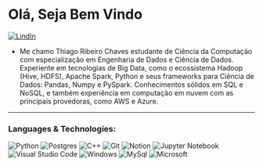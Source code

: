 <h1>Olá, Seja Bem Vindo</h1>

<p  align="center">

<p>




[![LindIn](https://img.shields.io/badge/LinkedIn-0077B5?style=for-the-badge&logo=linkedin&logoColor=white)](https://www.linkedin.com/in/thiago-ribeiro-941b7b1a5/)
</div>

- Me chamo Thiago Ribeiro Chaves estudante de Ciência da Computação com especialização em Engenharia de Dados e Ciência de Dados. Experiente em tecnologias de Big Data, como o ecossistema Hadoop (Hive, HDFS), Apache Spark, Python e seus frameworks para Ciência de Dados: Pandas, Numpy e PySpark. Conhecimentos sólidos em SQL e NoSQL, e também experiência em computação em nuvem com as principais provedoras, como AWS e Azure. 
---
<h3>Languages & Technologies:</h3>  

![Python](https://img.shields.io/badge/Python-3776AB?style=for-the-badge&logo=python&logoColor=white)
![Postgres](https://img.shields.io/badge/postgres-%23316192.svg?style=for-the-badge&logo=postgresql&logoColor=white)
![C++](https://img.shields.io/badge/C%2B%2B-00599C?style=for-the-badge&logo=c%2B%2B&logoColor=white)
![Git](https://img.shields.io/badge/Git-f05032?style=for-the-badge&logo=git&logoColor=white)
![Notion](https://img.shields.io/badge/Notion-000000?style=for-the-badge&logo=notion&logoColor=white)
![Jupyter Notebook](https://img.shields.io/badge/jupyter-%23FA0F00.svg?style=for-the-badge&logo=jupyter&logoColor=white)
![Visual Studio Code](https://img.shields.io/badge/Visual%20Studio%20Code-0078d7.svg?style=for-the-badge&logo=visual-studio-code&logoColor=white)
![Windows](https://img.shields.io/badge/Windows-0078D6?style=for-the-badge&logo=windows&logoColor=white)
![MySql](https://img.shields.io/badge/MySQL-00000F?style=for-the-badge&logo=mysql&logoColor=white)
![Microsoft](https://img.shields.io/badge/Microsoft-666666?style=for-the-badge&logo=microsoft&logoColor=white)
<br/>

